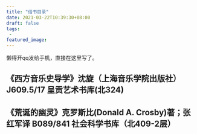 ```yaml
---
title: "借书目录"
date: 2021-03-22T10:39:30+08:00
draft: false
tags:
 - 
featured_image:
---
```

懒得开qq发给手机，直接在这里写了。
## 《西方音乐史导学》沈旋（上海音乐学院出版社） J609.5/17 呈贡艺术书库(北324) 
## 《荒诞的幽灵》克罗斯比(Donald A. Crosby)著；张红军译  B089/841 社会科学书库（北409-2层） 